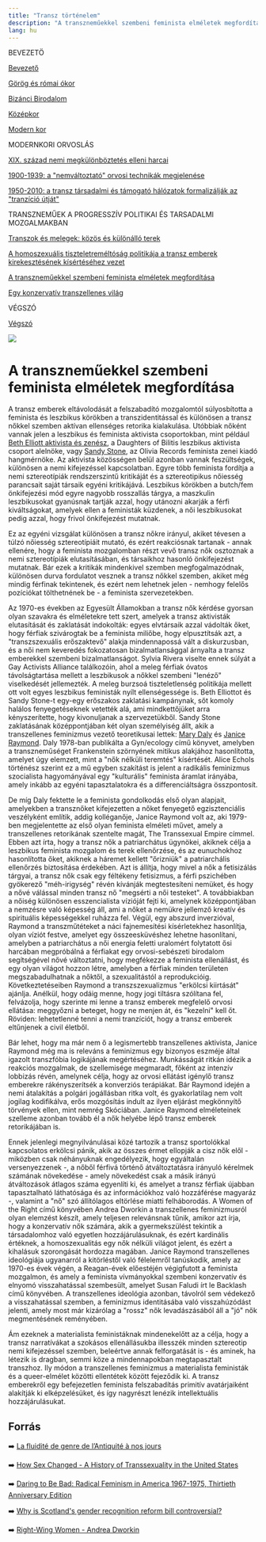 ```yaml
---
title: "Transz történelem"
description: "A transzneműekkel szembeni feminista elméletek megfordítása"
lang: hu
---
```


<div class="floating-columns">

<div class="floating-bar">

BEVEZETÖ

[Bevezető](/#/entry?id=transz-tortenelem)

[Görög és római ókor](/#/entry?id=transz-tortenelem-gorog-es-romai-okor)

[Bizánci Birodalom](/#/entry?id=transz-tortenelem-bizanci-birodalom)

[Középkor](/#/entry?id=transz-tortenelem-kozepkor)

[Modern kor](/#/entry?id=transz-tortenelem-modern-kor)

MODERNKORI ORVOSLÁS

[XIX. század nemi megkülönböztetés elleni harcai](/#/entry?id=transz-tortenelem-xix-szazad)

[1900-1939: a "nemváltoztató" orvosi technikák megjelenése](/#/entry?id=transz-tortenelem-nemvaltoztato-orvosi-technikak-megjelenese)

[1950-2010: a transz társadalmi és támogató hálózatok formalizálják az "tranzíció útját"](/#/entry?id=transz-tortenelem-xx-szazad)

TRANSZNEMŰEK A PROGRESSZÍV POLITIKAI ÉS TARSADALMI MOZGALMAKBAN

[Transzok és melegek: közös és különálló terek](/#/entry?id=transz-tortenelem-transzok-es-melegek)

[A homoszexuális tiszteletreméltóság politikája a transz emberek kirekesztésének kísértéséhez vezet](/#/entry?id=transz-tortenelem-meleg-tisztelet-transz-kirekesztes)

[A transzneműekkel szembeni feminista elméletek megfordítása](/#/entry?id=transz-tortenelem-feminista-elmeletek-megforditasa)

[Egy konzervatív transzellenes világ](/#/entry?id=transz-tortenelem-konzervativ-transzellenes-vilag)

VÉGSZÓ

[Végszó](/#/entry?id=transz-tortenelem-konkluzio)



</div>

<div class="wiki-content">

<div class="header-image"><img src="assets/images/undraw_moving.svg" /></div>

# A transzneműekkel szembeni feminista elméletek megfordítása

A transz emberek eltávolodását a felszabadító mozgalomtól súlyosbította a feminista és leszbikus körökben a transzidentitással és különösen a transz nőkkel szemben aktívan ellenséges retorika kialakulása. Utóbbiak nőként vannak jelen a leszbikus és feminista aktivista csoportokban, mint például [Beth Elliott aktivista és zenész](https://en.wikipedia.org/wiki/Beth_Elliott), a Daughters of Bilitis leszbikus aktivista csoport alelnöke, vagy [Sandy Stone](https://en.wikipedia.org/wiki/Sandy_Stone_(artist)), az Olivia Records feminista zenei kiadó hangmérnöke. Az aktivista közösségen belül azonban vannak feszültségek, különösen a nemi kifejezéssel kapcsolatban. Egyre több feminista fordítja a nemi sztereotípiák rendszerszintű kritikáját és a sztereotipikus nőiesség parancsait saját társaik egyéni kritikájává. Leszbikus körökben a butch/fem önkifejezési mód egyre nagyobb rosszallás tárgya, a maszkulin leszbikusokat gyanúsnak tartják azzal, hogy utánozni akarják a férfi kiváltságokat, amelyek ellen a feministák küzdenek, a női leszbikusokat pedig azzal, hogy frivol önkifejezést mutatnak.

Ez az egyéni vizsgálat különösen a transz nőkre irányul, akiket tévesen a túlzó nőiesség sztereotípiáit mutató, és ezért reakciósnak tartanak - annak ellenére, hogy a feminista mozgalomban részt vevő transz nők osztoznak a nemi sztereotípiák elutasításában, és társaikhoz hasonló önkifejezést mutatnak. Bár ezek a kritikák mindenkivel szemben megfogalmazódnak, különösen durva fordulatot vesznek a transz nőkkel szemben, akiket még mindig férfinak tekintenek, és ezért nem lehetnek jelen - nemhogy felelős pozíciókat tölthetnének be - a feminista szervezetekben.

Az 1970-es években az Egyesült Államokban a transz nők kérdése gyorsan olyan szavakra és elméletekre tett szert, amelyek a transz aktivisták elutasítását és zaklatását indokolták: egyes elvtársaik azzal vádolták őket, hogy férfiak szivárogtak be a feminista miliőbe, hogy elpusztítsák azt, a "transzszexuális erőszaktevő" alakja mindennapossá vált a diskurzusban, és a női nem keveredés fokozatosan bizalmatlansággal árnyalta a transz emberekkel szembeni bizalmatlanságot. Sylvia Rivera viselte ennek súlyát a Gay Activists Alliance találkozóin, ahol a meleg férfiak óvatos távolságtartása mellett a leszbikusok a nőkkel szembeni "lenéző" viselkedését jellemezték. A meleg burzsoá tiszteletlenség politikája mellett ott volt egyes leszbikus feministák nyílt ellenségessége is. Beth Elliottot és Sandy Stone-t egy-egy erőszakos zaklatási kampánynak, sőt komoly halálos fenyegetéseknek vetették alá, ami mindkettőjüket arra kényszerítette, hogy kivonuljanak a szervezetükből. Sandy Stone zaklatásának középpontjában két olyan személyiség állt, akik a transzellenes feminizmus vezető teoretikusai lettek: [Mary Daly](https://en.wikipedia.org/wiki/Mary_Daly) és [Janice Raymond](https://en.wikipedia.org/wiki/Janice_Raymond). Daly 1978-ban publikálta a Gyn/ecology című könyvet, amelyben a transzneműséget Frankenstein szörnyének mitikus alakjához hasonlította, amelyet úgy elemzett, mint a "nők nélküli teremtés" kísértését. Alice Echols történész szerint ez a mű egyben szakítást is jelent a radikális feminizmus szocialista hagyományával egy "kulturális" feminista áramlat irányába, amely inkább az egyéni tapasztalatokra és a differenciáltságra összpontosít.

De míg Daly fektette le a feminista gondolkodás első olyan alapjait, amelyekben a transznőket kifejezetten a nőket fenyegető egzisztenciális veszélyként említik, addig kolléganője, Janice Raymond volt az, aki 1979-ben megjelentette az első olyan feminista elméleti művet, amely a transzellenes retorikának szentelte magát, The Transsexual Empire címmel. Ebben azt írta, hogy a transz nők a patriarchátus ügynökei, akiknek célja a leszbikus feminista mozgalom és terek ellenőrzése, és az eunuchokhoz hasonlította őket, akiknek a háremet kellett "őrizniük" a patriarchális ellenőrzés biztosítása érdekében. Azt is állítja, hogy mivel a nők a fetisizálás tárgyai, a transz nők csak egy féltékeny fetisizmus, a férfi pszichében gyökerező "méh-irigység" révén kívánják megtestesíteni nemüket, és hogy a nővé válással minden transz nő "megsérti a női testeket". A továbbiakban a nőiség különösen esszencialista vízióját fejti ki, amelynek középpontjában a nemzésre való képesség áll, ami a nőket a nemükre jellemző kreatív és spirituális képességekkel ruházza fel. Végül, egy abszurd inverzióval, Raymond a transzműtéteket a náci fajnemesítési kísérletekhez hasonlítja, olyan víziót festve, amelyet egy összeesküvéshez lehetne hasonlítani, amelyben a patriarchátus a női energia feletti uralomért folytatott ősi harcában megpróbálná a férfiakat egy orvosi-sebészeti birodalom segítségével nővé változtatni, hogy megfékezze a feminista ellenállást, és egy olyan világot hozzon létre, amelyben a férfiak minden területen megszabadulhatnak a nőktől, a szexualitástól a reprodukcióig. Következtetéseiben Raymond a transzszexualizmus "erkölcsi kiirtását" ajánlja. Anélkül, hogy odáig menne, hogy jogi tiltásra szólítana fel, felvázolja, hogy szerinte mi lenne a transz emberek megfelelő orvosi ellátása: meggyőzni a beteget, hogy ne menjen át, és "kezelni" kell őt. Röviden: lehetetlenné tenni a nemi tranzíciót, hogy a transz emberek eltűnjenek a civil életből.

Bár lehet, hogy ma már nem ő a legismertebb transzellenes aktivista, Janice Raymond még ma is releváns a feminizmus egy bizonyos eszméje által igazolt transzfóbia logikájának megértéséhez. Munkásságát ritkán idézik a reakciós mozgalmak, de szellemisége megmaradt, főként az intenzív lobbizás révén, amelynek célja, hogy az orvosi ellátást igénylő transz emberekre rákényszerítsék a konverziós terápiákat. Bár Raymond idején a nemi átalakítás a polgári jogállásban ritka volt, és gyakorlatilag nem volt jogilag kodifikálva, erős mozgósítás indult az ilyen eljárást megkönnyítő törvények ellen, mint nemrég Skóciában. Janice Raymond elméleteinek szelleme azonban tovább él a nők helyébe lépő transz emberek retorikájában is.

Ennek jelenlegi megnyilvánulásai közé tartozik a transz sportolókkal kapcsolatos erkölcsi pánik, akik az összes érmet ellopják a cisz nők elől - miközben csak néhányuknak engedélyezik, hogy egyáltalán versenyezzenek -, a nőből férfivá történő átváltoztatásra irányuló kérelmek számának növekedése - amely növekedést csak a másik irányú átváltozások átlagos száma egyenlíti ki, és amelyet a transz férfiak újabban tapasztalható láthatósága és az információkhoz való hozzáférése magyaráz -, valamint a "nő" szó állítólagos eltörlése miatti felháborodás. A Women of the Right című könyvében Andrea Dworkin a transzellenes feminizmusról olyan elemzést készít, amely teljesen relevánsnak tűnik, amikor azt írja, hogy a konzervatív nők számára, akik a gyermekszülést tekintik a társadalomhoz való egyetlen hozzájárulásuknak, és ezért kardinális értéknek, a homoszexualitás egy nők nélküli világot jelent, és ezért a kihalásuk szorongását hordozza magában. Janice Raymond transzellenes ideológiája ugyanarról a kitörléstől való félelemről tanúskodik, amely az 1970-es évek végén, a Reagan-évek előestéjén végigfutott a feminista mozgalmon, és amely a feminista vívmányokkal szembeni konzervatív és elnyomó visszahatással szembesült, amelyet Susan Faludi írt le Backlash című könyvében. A transzellenes ideológia azonban, távolról sem védekező a visszahatással szemben, a feminizmus identitásába való visszahúzódást jelenti, amely most már kizárólag a "rossz" nők levadászásából áll a "jó" nők megmentésének reményében.

Ám ezeknek a materialista feministáknak mindenekelőtt az a célja, hogy a transz narratívákat a szokásos ellenállásukba illesszék minden sztereotip nemi kifejezéssel szemben, beleértve annak felforgatását is - és aminek, ha létezik is dragban, semmi köze a mindennapokban megtapasztalt transzhoz. Ily módon a transzellenes feminizmus a materialista feministák és a queer-elmélet közötti ellentétek között fejeződik ki. A transz emberekről egy befejezetlen feminista felszabadítás primitív avatárjaiként alakítják ki elképzelésüket, és így nagyrészt lenézik intellektuális hozzájárulásukat.

## Forrás

➡️ [La fluidité de genre de l’Antiquité à nos jours](https://institutlaboetie.fr/wp-content/uploads/2023/06/NOTE-ILB-LGBT-1.pdf)

➡️ [How Sex Changed - A History of Transsexuality in the United States](https://www.hup.harvard.edu/books/9780674013797)

️➡️ [Daring to Be Bad: Radical Feminism in America 1967-1975, Thirtieth Anniversary Edition](https://www.jstor.org/stable/10.5749/j.ctvqmp26c)

➡️ [Why is Scotland's gender recognition reform bill controversial?](https://news.sky.com/story/why-is-scotlands-gender-recognition-reform-bill-controversial-12788818)

➡️ [Right-Wing Women - Andrea Dworkin](https://www.goodreads.com/en/book/show/377163)

</div>